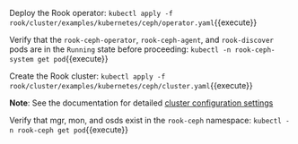 Deploy the Rook operator: `kubectl apply -f rook/cluster/examples/kubernetes/ceph/operator.yaml`{{execute}}

Verify that the `rook-ceph-operator`, `rook-ceph-agent`, and `rook-discover` pods are in the `Running` state before proceeding: `kubectl -n rook-ceph-system get pod`{{execute}}

Create the Rook cluster: `kubectl apply -f rook/cluster/examples/kubernetes/ceph/cluster.yaml`{{execute}}

**Note**: See the documentation for detailed [cluster configuration settings](https://rook.io/docs/rook/v0.8/ceph-cluster-crd.html)

Verify that mgr, mon, and osds exist in the `rook-ceph` namespace: `kubectl -n rook-ceph get pod`{{execute}}

